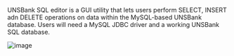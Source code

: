 UNSBank SQL editor is a GUI utility that lets users perform SELECT, INSERT adn DELETE operations on data within the MySQL-based UNSBank database. Users will need a MySQL JDBC driver and a working UNSBank SQL database. 

![image](https://github.com/user-attachments/assets/c2a01e50-e971-4872-aacf-a46a9eead437)
